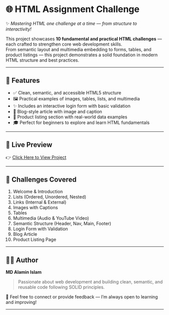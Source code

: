 # 🌐 HTML Assignment Challenge

✨ _Mastering HTML one challenge at a time — from structure to interactivity!_

This project showcases **10 fundamental and practical HTML challenges** — each crafted to strengthen core web development skills.  
From semantic layout and multimedia embedding to forms, tables, and product listings — this project demonstrates a solid foundation in modern HTML structure and best practices.

---

## 🚀 Features

- ✅ Clean, semantic, and accessible HTML5 structure
- 🖼️ Practical examples of images, tables, lists, and multimedia
- ✨ Includes an interactive login form with basic validation
- 📄 Blog-style article with image and caption
- 🛒 Product listing section with real-world data examples
- 🎓 Perfect for beginners to explore and learn HTML fundamentals

---

## 🔗 Live Preview

👉 [Click Here to View Project](https://inquisitive-sunflower-45fc8b.netlify.app/)

---

## 🧩 Challenges Covered

1. Welcome & Introduction
2. Lists (Ordered, Unordered, Nested)
3. Links (Internal & External)
4. Images with Captions
5. Tables
6. Multimedia (Audio & YouTube Video)
7. Semantic Structure (Header, Nav, Main, Footer)
8. Login Form with Validation
9. Blog Article
10. Product Listing Page

---

## 👨‍💻 Author

**MD Alamin Islam**

> Passionate about web development and building clean, semantic, and reusable code following SOLID principles.

📧 Feel free to connect or provide feedback — I’m always open to learning and improving!

---
